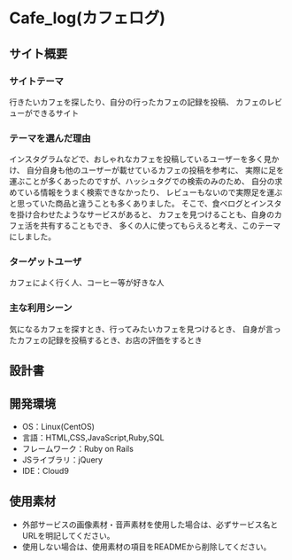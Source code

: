 # Cafe_log(カフェログ)

## サイト概要
### サイトテーマ
行きたいカフェを探したり、自分の行ったカフェの記録を投稿、
カフェのレビューができるサイト

### テーマを選んだ理由
インスタグラムなどで、おしゃれなカフェを投稿しているユーザーを多く見かけ、
自分自身も他のユーザーが載せているカフェの投稿を参考に、
実際に足を運ぶことが多くあったのですが、ハッシュタグでの検索のみのため、
自分の求めている情報をうまく検索できなかったり、
レビューもないので実際足を運ぶと思っていた商品と違うことも多くありました。
そこで、食べログとインスタを掛け合わせたようなサービスがあると、
カフェを見つけることも、自身のカフェ活を共有することもでき、
多くの人に使ってもらえると考え、このテーマにしました。

### ターゲットユーザ
カフェによく行く人、コーヒー等が好きな人

### 主な利用シーン
気になるカフェを探すとき、行ってみたいカフェを見つけるとき、
自身が言ったカフェの記録を投稿するとき、お店の評価をするとき

## 設計書

## 開発環境
- OS：Linux(CentOS)
- 言語：HTML,CSS,JavaScript,Ruby,SQL
- フレームワーク：Ruby on Rails
- JSライブラリ：jQuery
- IDE：Cloud9

## 使用素材
- 外部サービスの画像素材・音声素材を使用した場合は、必ずサービス名とURLを明記してください。
- 使用しない場合は、使用素材の項目をREADMEから削除してください。